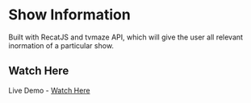 # Show Information
Built with RecatJS and tvmaze API, which will give the user all relevant inormation of a particular show.

## Watch Here
Live Demo - [Watch Here](https://showinfobook.herokuapp.com/)
